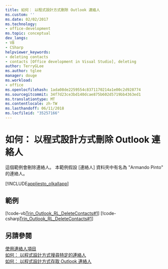 ```yaml
---
title: 如何： 以程式設計方式刪除 Outlook 連絡人
ms.custom: ''
ms.date: 02/02/2017
ms.technology:
- office-development
ms.topic: conceptual
dev_langs:
- VB
- CSharp
helpviewer_keywords:
- deleting contacts
- contacts [Office development in Visual Studio], deleting
author: TerryGLee
ms.author: tglee
manager: douge
ms.workload:
- office
ms.openlocfilehash: 1ada08de2259554c8371170214a1e00c2d928774
ms.sourcegitcommit: 34f7d23ce3bd140dcae875b602d5719bb4363ed1
ms.translationtype: MT
ms.contentlocale: zh-TW
ms.lasthandoff: 06/11/2018
ms.locfileid: "35257166"
---
```

# <a name="how-to-programmatically-delete-outlook-contacts"></a>如何： 以程式設計方式刪除 Outlook 連絡人
  這個範例會刪除連絡人。 本範例假設 [連絡人]  資料夾中有名為 "Armando Pinto" 的連絡人。  
  
 [!INCLUDE[appliesto_olkallapp](../vsto/includes/appliesto-olkallapp-md.md)]  
  
## <a name="example"></a>範例  
 [!code-vb[Trin_Outlook_RL_DeleteContacts#1](../vsto/codesnippet/VisualBasic/Trin_Outlook_RL_DeleteContacts/thisaddin.vb#1)]
 [!code-csharp[Trin_Outlook_RL_DeleteContacts#1](../vsto/codesnippet/CSharp/Trin_Outlook_RL_DeleteContacts/thisaddin.cs#1)]  
  
## <a name="see-also"></a>另請參閱  
 [使用連絡人項目](../vsto/working-with-contact-items.md)   
 [如何： 以程式設計方式搜尋特定的連絡人](../vsto/how-to-programmatically-search-for-a-specific-contact.md)   
 [如何： 以程式設計方式存取 Outlook 連絡人](../vsto/how-to-programmatically-access-outlook-contacts.md)  
  
  